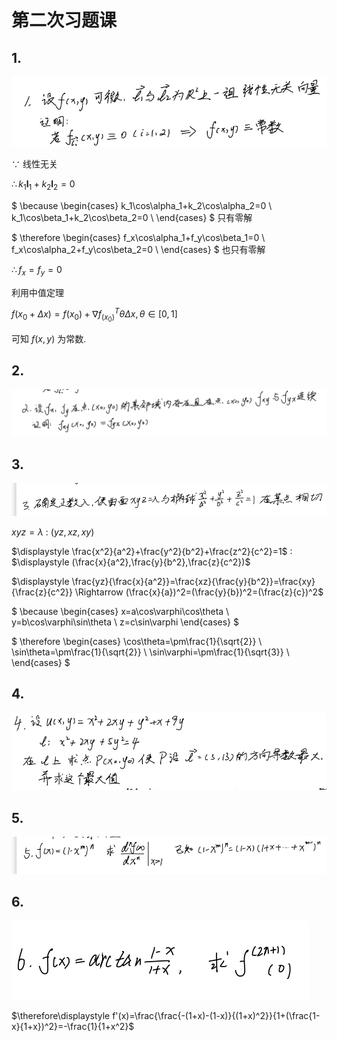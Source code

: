 # 第二次习题课

## 1.

![](image/2021-04-08-16-54-05.png)

$\because$ 线性无关

$\therefore k_1\boldsymbol{l}_1+k_2\boldsymbol{l}_2=0$

$
\because
\begin{cases}
k_1\cos\alpha_1+k_2\cos\alpha_2=0 \\
k_1\cos\beta_1+k_2\cos\beta_2=0 \\
\end{cases}
$ 只有零解

$
\therefore
\begin{cases}
f_x\cos\alpha_1+f_y\cos\beta_1=0 \\
f_x\cos\alpha_2+f_y\cos\beta_2=0 \\
\end{cases}
$ 也只有零解

$\therefore f_x=f_y=0$

利用中值定理

$f(x_0+\Delta x)=f(x_0)+\nabla f^T_{(x_0)}\theta\Delta x, \theta\in[0,1]$

可知 $f(x,y)$ 为常数.


## 2.

![](image/2021-04-08-16-57-10.png)


## 3.

![](image/2021-04-08-16-57-38.png)

$xyz=\lambda$ : $(yz, xz, xy)$

$\displaystyle \frac{x^2}{a^2}+\frac{y^2}{b^2}+\frac{z^2}{c^2}=1$ : $\displaystyle (\frac{x}{a^2},\frac{y}{b^2},\frac{z}{c^2})$

$\displaystyle \frac{yz}{\frac{x}{a^2}}=\frac{xz}{\frac{y}{b^2}}=\frac{xy}{\frac{z}{c^2}} \Rightarrow (\frac{x}{a})^2=(\frac{y}{b})^2=(\frac{z}{c})^2$

$
\because
\begin{cases}
x=a\cos\varphi\cos\theta \\
y=b\cos\varphi\sin\theta \\
z=c\sin\varphi
\end{cases}
$

$
\therefore
\begin{cases}
\cos\theta=\pm\frac{1}{\sqrt{2}} \\
\sin\theta=\pm\frac{1}{\sqrt{2}} \\
\sin\varphi=\pm\frac{1}{\sqrt{3}} \\
\end{cases}
$

<!-- $\therefore\displaystyle a=b=c=\frac{\sqrt{3}}{3}$ -->

## 4.

![](image/2021-04-08-17-22-43.png)


## 5.

![](image/2021-04-08-17-24-17.png)


## 6.

![](image/2021-04-08-17-27-09.png)

$\therefore\displaystyle f'(x)=\frac{\frac{-(1+x)-(1-x)}{(1+x)^2}}{1+(\frac{1-x}{1+x})^2}=-\frac{1}{1+x^2}$

